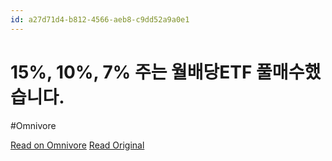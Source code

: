 ```yaml
---
id: a27d71d4-b812-4566-aeb8-c9dd52a9a0e1
---
```


# 15%, 10%, 7% 주는 월배당ETF 풀매수했습니다.
#Omnivore

[Read on Omnivore](https://omnivore.app/me/https-youtube-com-watch-v-xf-gkf-eo-4-f-64-191a00a218f)
[Read Original](https://youtube.com/watch?v=XfGKFEo4F64)

